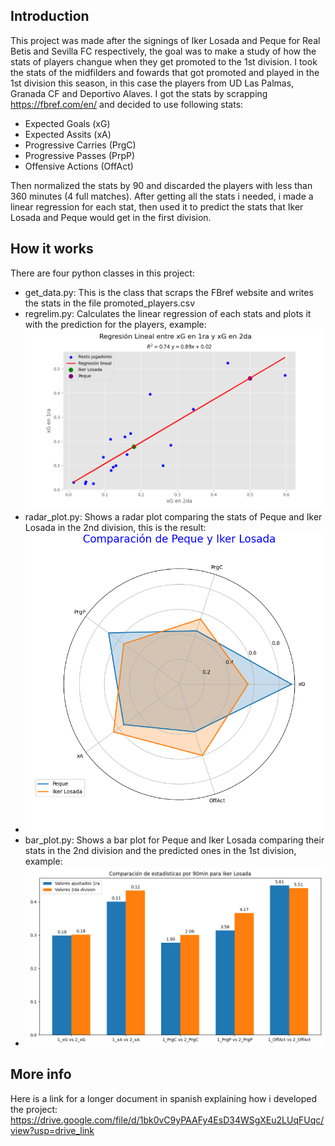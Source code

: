 ## Introduction
This project was made after the signings of Iker Losada and Peque for Real Betis and Sevilla FC respectively, the goal was to make a study of how the stats of players changue when they get promoted to the 1st division. I took the stats of the midfilders and fowards that got promoted and played in the 1st division this season, in this case the players from UD Las Palmas, Granada CF and Deportivo Alaves. I got the stats by scrapping https://fbref.com/en/ and decided to use following stats:
- Expected Goals (xG)
- Expected Assits (xA)
- Progressive Carries (PrgC)
- Progressive Passes (PrpP)
- Offensive Actions (OffAct)

Then normalized the stats by 90 and discarded the players with less than 360 minutes (4 full matches).
After getting all the stats i needed, i made a linear regression for each stat, then used it to predict the stats that Iker Losada and Peque would get in the first division.
## How it works
There are four python classes in this project:
- get_data.py: This is the class that scraps the FBref website and writes the stats in the file promoted_players.csv
- regrelim.py: Calculates the linear regression of each stats and plots it with the prediction for the players, example:
  ![regre](/images/xGregre.png)  
- radar_plot.py: Shows a radar plot comparing the stats of Peque and Iker Losada in the 2nd division, this is the result:
-  ![radar](/images/radar.png)  
- bar_plot.py: Shows a bar plot for Peque and Iker Losada comparing their stats in the 2nd division and the predicted ones in the 1st division, example:
-  ![bar](/images/LosadaBar.png)  
## More info
Here is a link for a longer document in spanish explaining how i developed the project: https://drive.google.com/file/d/1bk0vC9yPAAFy4EsD34WSgXEu2LUqFUqc/view?usp=drive_link
